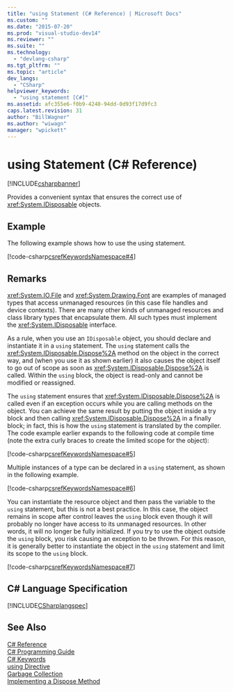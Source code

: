 ```yaml
---
title: "using Statement (C# Reference) | Microsoft Docs"
ms.custom: ""
ms.date: "2015-07-20"
ms.prod: "visual-studio-dev14"
ms.reviewer: ""
ms.suite: ""
ms.technology: 
  - "devlang-csharp"
ms.tgt_pltfrm: ""
ms.topic: "article"
dev_langs: 
  - "CSharp"
helpviewer_keywords: 
  - "using statement [C#]"
ms.assetid: afc355e6-f0b9-4240-94dd-0d93f17d9fc3
caps.latest.revision: 31
author: "BillWagner"
ms.author: "wiwagn"
manager: "wpickett"
---
```

# using Statement (C# Reference)
[!INCLUDE[csharpbanner](../../../includes/csharpbanner.md)]

Provides a convenient syntax that ensures the correct use of <xref:System.IDisposable> objects.  
  
## Example  
 The following example shows how to use the using statement.  
  
 [!code-csharp[csrefKeywordsNamespace#4](../../../samples/snippets/csharp/VS_Snippets_VBCSharp/csrefKeywordsNamespace/CS/csrefKeywordsNamespace.cs#4)]  
  
## Remarks  
 <xref:System.IO.File> and <xref:System.Drawing.Font> are examples of managed types that access unmanaged resources (in this case file handles and device contexts). There are many other kinds of unmanaged resources and class library types that encapsulate them. All such types must implement the <xref:System.IDisposable> interface.  
  
 As a rule, when you use an `IDisposable` object, you should declare and instantiate it in a `using` statement. The `using` statement calls the <xref:System.IDisposable.Dispose%2A> method on the object in the correct way, and (when you use it as shown earlier) it also causes the object itself to go out of scope as soon as <xref:System.IDisposable.Dispose%2A> is called. Within the `using` block, the object is read-only and cannot be modified or reassigned.  
  
 The `using` statement ensures that <xref:System.IDisposable.Dispose%2A> is called even if an exception occurs while you are calling methods on the object. You can achieve the same result by putting the object inside a try block and then calling <xref:System.IDisposable.Dispose%2A> in a finally block; in fact, this is how the `using` statement is translated by the compiler. The code example earlier expands to the following code at compile time (note the extra curly braces to create the limited scope for the object):  
  
 [!code-csharp[csrefKeywordsNamespace#5](../../../samples/snippets/csharp/VS_Snippets_VBCSharp/csrefKeywordsNamespace/CS/csrefKeywordsNamespace.cs#5)]  
  
 Multiple instances of a type can be declared in a `using` statement, as shown in the following example.  
  
 [!code-csharp[csrefKeywordsNamespace#6](../../../samples/snippets/csharp/VS_Snippets_VBCSharp/csrefKeywordsNamespace/CS/csrefKeywordsNamespace.cs#6)]  
  
 You can instantiate the resource object and then pass the variable to the `using` statement, but this is not a best practice. In this case, the object remains in scope after control leaves the `using` block even though it will probably no longer have access to its unmanaged resources. In other words, it will no longer be fully initialized. If you try to use the object outside the `using` block, you risk causing an exception to be thrown. For this reason, it is generally better to instantiate the object in the `using` statement and limit its scope to the `using` block.  
  
 [!code-csharp[csrefKeywordsNamespace#7](../../../samples/snippets/csharp/VS_Snippets_VBCSharp/csrefKeywordsNamespace/CS/csrefKeywordsNamespace.cs#7)]  
  
## C# Language Specification  
 [!INCLUDE[CSharplangspec](../../../includes/csharplangspec-md.md)]  
  
## See Also  
 [C# Reference](../../../csharp/language-reference/index.md)   
 [C# Programming Guide](../../../csharp/programming-guide/index.md)   
 [C# Keywords](../../../csharp/language-reference/keywords/index.md)   
 [using Directive](../../../csharp/language-reference/keywords/using-directive.md)   
 [Garbage Collection](~/docs/standard/garbage-collection/index.md)   
 [Implementing a Dispose Method](~/docs/standard/garbage-collection/implementing-dispose.md)